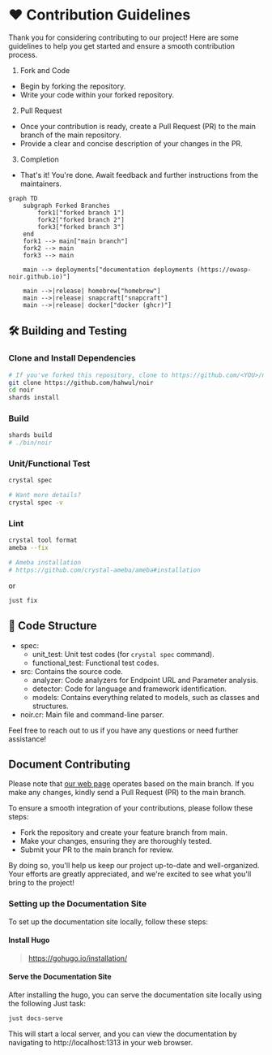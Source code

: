 # ❤️ Contribution Guidelines

Thank you for considering contributing to our project! Here are some guidelines to help you get started and ensure a smooth contribution process.

1. Fork and Code
- Begin by forking the repository.
- Write your code within your forked repository.

2. Pull Request
- Once your contribution is ready, create a Pull Request (PR) to the main branch of the main repository.
- Provide a clear and concise description of your changes in the PR.

3. Completion
- That's it! You're done. Await feedback and further instructions from the maintainers.

```mermaid
graph TD
    subgraph Forked Branches
        fork1["forked branch 1"]
        fork2["forked branch 2"]
        fork3["forked branch 3"]
    end
    fork1 --> main["main branch"]
    fork2 --> main
    fork3 --> main

    main --> deployments["documentation deployments (https://owasp-noir.github.io)"]

    main -->|release| homebrew["homebrew"]
    main -->|release| snapcraft["snapcraft"]
    main -->|release| docker["docker (ghcr)"]
```

## 🛠️ Building and Testing
### Clone and Install Dependencies

```bash
# If you've forked this repository, clone to https://github.com/<YOU>/noir
git clone https://github.com/hahwul/noir
cd noir
shards install
```

### Build
```bash
shards build
# ./bin/noir
```

### Unit/Functional Test
```bash
crystal spec

# Want more details?
crystal spec -v
```

### Lint
```bash
crystal tool format
ameba --fix

# Ameba installation
# https://github.com/crystal-ameba/ameba#installation
```

or

```bash
just fix
```

## 🧭 Code Structure

- spec:
  - unit_test: Unit test codes (for `crystal spec` command).
  - functional_test: Functional test codes.
- src: Contains the source code.
  - analyzer: Code analyzers for Endpoint URL and Parameter analysis.
  - detector: Code for language and framework identification.
  - models: Contains everything related to models, such as classes and structures.
- noir.cr: Main file and command-line parser.

Feel free to reach out to us if you have any questions or need further assistance!

## Document Contributing

Please note that [our web page](https://owasp-noir.github.io/noir/) operates based on the main branch. If you make any changes, kindly send a Pull Request (PR) to the main branch.

To ensure a smooth integration of your contributions, please follow these steps:

* Fork the repository and create your feature branch from main.
* Make your changes, ensuring they are thoroughly tested.
* Submit your PR to the main branch for review.

By doing so, you'll help us keep our project up-to-date and well-organized. Your efforts are greatly appreciated, and we're excited to see what you'll bring to the project!

### Setting up the Documentation Site

To set up the documentation site locally, follow these steps:

#### Install Hugo

> https://gohugo.io/installation/

#### Serve the Documentation Site

After installing the hugo, you can serve the documentation site locally using the following Just task:

```sh
just docs-serve
```

This will start a local server, and you can view the documentation by navigating to http://localhost:1313 in your web browser.
